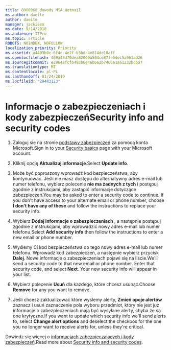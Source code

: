 ```yaml
---
title: 8000060 dowody MSA Hotmail
ms.author: daeite
author: daeite
manager: jackiesm
ms.date: 9/14/2018
ms.audience: ITPro
ms.topic: article
ROBOTS: NOINDEX, NOFOLLOW
localization_priority: Priority
ms.assetid: a4403b0c-6f4c-4e2f-b3bd-4e814de10aff
ms.openlocfilehash: 469a48d70dea82069a564ce87fe54ec5a961ad26
ms.sourcegitcommit: e2864efcfb493b6e46b662b746661a61232bdba7
ms.translationtype: MT
ms.contentlocale: pl-PL
ms.lasthandoff: 01/24/2019
ms.locfileid: "29483123"
---
```

# <a name="security-info-and-security-codes"></a><span data-ttu-id="12ce4-102">Informacje o zabezpieczeniach i kody zabezpieczeń</span><span class="sxs-lookup"><span data-stu-id="12ce4-102">Security info and security codes</span></span>

1. <span data-ttu-id="12ce4-103">Zaloguj się na stronie [podstawy zabezpieczeń](https://account.microsoft.com/security) za pomocą konta Microsoft.</span><span class="sxs-lookup"><span data-stu-id="12ce4-103">Sign in to your [Security basics](https://account.microsoft.com/security) page with your Microsoft account.</span></span> 
    
2. <span data-ttu-id="12ce4-104">Kliknij opcję **Aktualizuj informacje**.</span><span class="sxs-lookup"><span data-stu-id="12ce4-104">Select **Update info**.</span></span> 
    
3. <span data-ttu-id="12ce4-p101">Może być poproszony wprowadź kod bezpieczeństwa, aby kontynuować. Jeśli nie masz dostępu do alternatywny adres e-mail lub numer telefonu, wybierz polecenie **nie ma żadnych z tych** i postępuj zgodnie z instrukcjami, aby zastąpić informacje dotyczące zabezpieczeń.</span><span class="sxs-lookup"><span data-stu-id="12ce4-p101">You may be asked to enter a security code to continue. If you don't have access to your alternate email or phone number, choose **I don't have any of these** and follow the instructions to replace your security info.</span></span> 
    
4. <span data-ttu-id="12ce4-107">Wybierz **Dodaj informacje o zabezpieczeniach** , a następnie postępuj zgodnie z instrukcjami, aby wprowadzić nowy adres e-mail lub numer telefonu.</span><span class="sxs-lookup"><span data-stu-id="12ce4-107">Select **Add security info** then follow the instructions to enter a new email or phone number.</span></span> 
    
5. <span data-ttu-id="12ce4-p102">Wyślemy Ci kod bezpieczeństwa do tego nowy adres e-mail lub numer telefonu. Wprowadź kod zabezpieczeń, a następnie wybierz przycisk **Dalej**. Nowe informacje o zabezpieczeniach pojawi się na liście.</span><span class="sxs-lookup"><span data-stu-id="12ce4-p102">We'll send a security code to that new email or phone number. Enter that security code, and select **Next**. Your new security info will appear in your list.</span></span> 
    
6. <span data-ttu-id="12ce4-111">Wybierz polecenie **Usuń** dla każdego, które chcesz usunąć.</span><span class="sxs-lookup"><span data-stu-id="12ce4-111">Choose **Remove** for any you want to remove.</span></span> 
    
7. <span data-ttu-id="12ce4-112">Jeśli chcesz zaktualizować które wyślemy alerty, **Zmień opcje alertów** zaznacz i usuń zaznaczenie pola wyboru przedmiot, który nie jest już informacje o zabezpieczeniach mają być wysyłane alerty, chyba że są one krytyczne.</span><span class="sxs-lookup"><span data-stu-id="12ce4-112">If you want to update which security info we'll send alerts to, select **Change alert options** and deselect the checkbox for the one you no longer want to receive alerts for, unless they're critical.</span></span> 
    
<span data-ttu-id="12ce4-113">Dowiedz się więcej o [informacjach zabezpieczających i kody zabezpieczeń](https://support.microsoft.com/help/12428/).</span><span class="sxs-lookup"><span data-stu-id="12ce4-113">Read more about [Security info and security codes](https://support.microsoft.com/help/12428/).</span></span>
  

